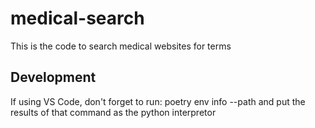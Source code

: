 # medical-search

This is the code to search medical websites for terms

## Development

If using VS Code, don't forget to run:  poetry env info --path and put the results of that command as the python interpretor
